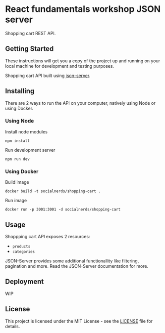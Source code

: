 # React fundamentals workshop JSON server

Shopping cart REST API.

## Getting Started

These instructions will get you a copy of the project up and running on your local machine for development and testing purposes.

Shopping cart API built using [json-server](https://github.com/typicode/json-server).

## Installing

There are 2 ways to run the API on your computer, natively using Node or using Docker.

### Using Node

Install node modules

`npm install`

Run development server

`npm run dev`

### Using Docker

Build image

`docker build -t socialnerds/shopping-cart .`

Run image

`docker run -p 3001:3001 -d socialnerds/shopping-cart`

## Usage

Shoppping cart API exposes 2 resources:

- `products`
- `categories`

JSON-Server provides some additional functionallity like filtering, pagination and more. Read the JSON-Server documentation for more.

## Deployment

WIP

## License

This project is licensed under the MIT License - see the [LICENSE](./LICENSE) file for details.
